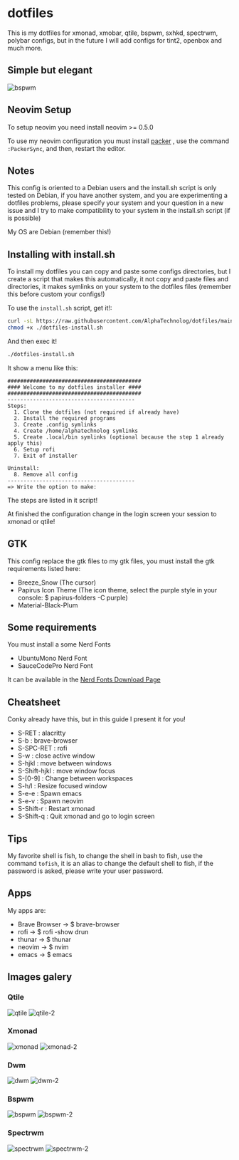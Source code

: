 # dotfiles

This is my dotfiles for xmonad, xmobar, qtile, bspwm, sxhkd, spectrwm, polybar configs, but in the future I will add configs for tint2, openbox and much more.

## Simple but elegant

![bspwm](./screenshots/bspwm.png)

## Neovim Setup

To setup neovim you need install neovim >= 0.5.0

To use my neovim configuration you must install [packer](https://github.com/wbthomason/packer.nvim)
, use the command `:PackerSync`, and then, restart the editor.

## Notes

This config is oriented to a Debian users and the install.sh script is only
tested on Debian, if you have another system, and you are experimenting a
dotfiles problems, please specify your system and your question in a new issue
and I try to make compatibility to your system in the install.sh script (if is possible)

My OS are Debian (remember this!)

## Installing with install.sh

To install my dotfiles you can copy and paste some configs directories, but I
create a script that makes this automatically, it not copy and paste files and
directories, it makes symlinks on your system to the dotfiles files (remember this before custom your configs!)

To use the `install.sh` script, get it!:

```sh
curl -sL https://raw.githubusercontent.com/AlphaTechnolog/dotfiles/main/install.sh -o dotfiles-install.sh
chmod +x ./dotfiles-install.sh
```

And then exec it!

```sh
./dotfiles-install.sh
```

It show a menu like this:

```
##########################################
#### Welcome to my dotfiles installer ####
##########################################
----------------------------------------
Steps:
  1. Clone the dotfiles (not required if already have)
  2. Install the required programs
  3. Create .config symlinks
  4. Create /home/alphatechnolog symlinks
  5. Create .local/bin symlinks (optional because the step 1 already apply this)
  6. Setup rofi
  7. Exit of installer

Uninstall:
  8. Remove all config
----------------------------------------
=> Write the option to make:
```

The steps are listed in it script!

At finished the configuration change in the login screen your session to xmonad or qtile!

## GTK

This config replace the gtk files to my gtk files, you must install the gtk
requirements listed here:

- Breeze_Snow (The cursor)
- Papirus Icon Theme (The icon theme, select the purple style in your console: $ papirus-folders -C purple)
- Material-Black-Plum

## Some requirements

You must install a some Nerd Fonts

- UbuntuMono Nerd Font
- SauceCodePro Nerd Font

It can be available in the [Nerd Fonts Download Page](https://www.nerdfonts.com/font-downloads)

## Cheatsheet

Conky already have this, but in this guide I present it for you!

- S-RET : alacritty
- S-b : brave-browser
- S-SPC-RET : rofi
- S-w : close active window
- S-hjkl : move between windows
- S-Shift-hjkl : move window focus
- S-[0-9] : Change between workspaces
- S-h/l : Resize focused window
- S-e-e : Spawn emacs
- S-e-v : Spawn neovim
- S-Shift-r : Restart xmonad
- S-Shift-q : Quit xmonad and go to login screen

## Tips

My favorite shell is fish, to change the shell in bash to fish, use the command
`tofish`, it is an alias to change the default shell to fish, if the password
is asked, please write your user password.

## Apps

My apps are:

- Brave Browser -> $ brave-browser
- rofi -> $ rofi -show drun
- thunar -> $ thunar
- neovim -> $ nvim
- emacs -> $ emacs

## Images galery

### Qtile

![qtile](./screenshots/qtile.png)
![qtile-2](./screenshots/qtile-2.png)

### Xmonad

![xmonad](./screenshots/xmonad.png)
![xmonad-2](./screenshots/xmonad-2.png)

### Dwm

![dwm](./screenshots/dwm.png)
![dwm-2](./screenshots/dwm-2.png)

### Bspwm

![bspwm](./screenshots/bspwm.png)
![bspwm-2](./screenshots/bspwm-2.png)

### Spectrwm

![spectrwm](./screenshots/spectrwm.png)
![spectrwm-2](./screenshots/spectrwm-2.png)

